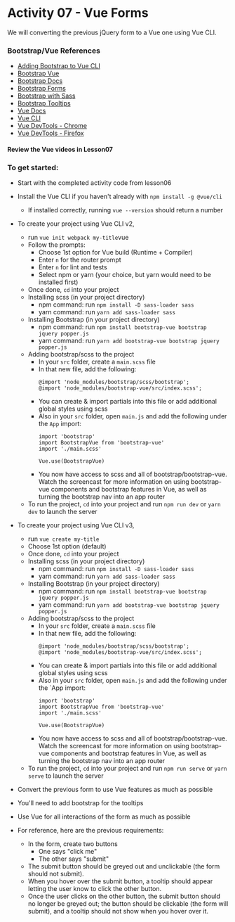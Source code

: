 # Activity 07 - Vue Forms

We will converting the previous jQuery form to a Vue one using Vue CLI.

### Bootstrap/Vue References
<!-- seems outdated, i tried following steps and errored, removed bs imports and fine ??? -->
- [Adding Bootstrap to Vue CLI](https://travishorn.com/adding-bootstrap-to-a-vue-cli-project-98c2a30e0ed0)
- [Bootstrap Vue](https://bootstrap-vue.js.org/docs/)
- [Bootstrap Docs](https://getbootstrap.com/docs/4.3/getting-started/introduction/)
- [Bootstrap Forms](https://getbootstrap.com/docs/4.0/components/forms/)
- [Bootstrap with Sass](https://getbootstrap.com/docs/4.3/getting-started/theming/#sass)
- [Bootstrap Tooltips](https://getbootstrap.com/docs/4.3/components/tooltips/)
- [Vue Docs](https://vuejs.org/v2/guide/)
- [Vue CLI](https://cli.vuejs.org/)
- [Vue DevTools - Chrome](https://chrome.google.com/webstore/detail/vuejs-devtools/nhdogjmejiglipccpnnnanhbledajbpd?hl=en)
- [Vue DevTools - Firefox](https://addons.mozilla.org/en-US/firefox/addon/vue-js-devtools/)


#### Review the Vue videos in Lesson07

### To get started:
-	Start with the completed activity code from lesson06
- 	Install the Vue CLI if you haven't already with `npm install -g @vue/cli`
	- 	If installed correctly, running `vue --version` should return a number

-	To create your project using Vue CLI v2,
	-	run `vue init webpack my-title`vue
	-	Follow the prompts:
		-	Choose 1st option for Vue build (Runtime + Compiler)
		-	Enter `n` for the router prompt
		-	Enter `n` for lint and tests
		-	Select npm or yarn (your choice, but yarn would need to be installed first)
	-	Once done, `cd` into your project
	- 	Installing scss (in your project directory)
		-	npm command: run `npm install -D sass-loader sass`
		-	yarn command: run `yarn add sass-loader sass`
	-	Installing Bootstrap (in your project directory)
		-	npm command: run `npm install bootstrap-vue bootstrap jquery popper.js`
		-	yarn command: run `yarn add bootstrap-vue bootstrap jquery popper.js`
	-	Adding bootstrap/scss to the project
		-	In your `src` folder, create a `main.scss` file
		-	In that new file, add the following:
			```
			@import 'node_modules/bootstrap/scss/bootstrap';
			@import 'node_modules/bootstrap-vue/src/index.scss';
			```
		-	You can create & import partials into this file or add additional global styles using scss
		-	Also in your `src` folder, open `main.js` and add the following under the `App` import:
			```
			import 'bootstrap'
			import BootstrapVue from 'bootstrap-vue'
			import './main.scss'

			Vue.use(BootstrapVue)
			```
		-	You now have access to scss and all of bootstrap/bootstrap-vue. Watch the screencast for more information on using bootstrap-vue components and bootstrap features in Vue, as well as turning the bootstrap nav into an app router
	-	To run the project, `cd` into your project and run `npm run dev` or `yarn dev` to launch the server

-	To create your project using Vue CLI v3,
	-	run `vue create my-title`
	-	Choose 1st option (default)
	-	Once done, `cd` into your project
	- 	Installing scss (in your project directory)
		-	npm command: run `npm install -D sass-loader sass`
		-	yarn command: run `yarn add sass-loader sass`
	-	Installing Bootstrap (in your project directory)
		-	npm command: run `npm install bootstrap-vue bootstrap jquery popper.js`
		-	yarn command: run `yarn add bootstrap-vue bootstrap jquery popper.js`
	-	Adding bootstrap/scss to the project
		-	In your `src` folder, create a `main.scss` file
		-	In that new file, add the following:
			```
			@import 'node_modules/bootstrap/scss/bootstrap';
			@import 'node_modules/bootstrap-vue/src/index.scss';
			```
		-	You can create & import partials into this file or add additional global styles using scss
		-	Also in your `src` folder, open `main.js` and add the following under the `App import:
			```
			import 'bootstrap'
			import BootstrapVue from 'bootstrap-vue'
			import './main.scss'

			Vue.use(BootstrapVue)
			```
		-	You now have access to scss and all of bootstrap/bootstrap-vue. Watch the screencast for more information on using bootstrap-vue components and bootstrap features in Vue, as well as turning the bootstrap nav into an app router
	-	To run the project, `cd` into your project and run `npm run serve` or `yarn serve` to launch the server
- 	Convert the previous form to use Vue features as much as possible
-	You'll need to add bootstrap for the tooltips
-	Use Vue for all interactions of the form as much as possible
-	For reference, here are the previous requirements:
	- 	In the form, create two buttons
		- One says "click me"
		- The other says "submit"
	- 	The submit button should be greyed out and unclickable (the form should not submit).
	- 	When you hover over the submit button, a tooltip should appear letting the user know to click the other button.
	- 	Once the user clicks on the other button, the submit button should no longer be greyed out; the button should be clickable (the form will submit), and a tooltip should not show when you hover over it.
